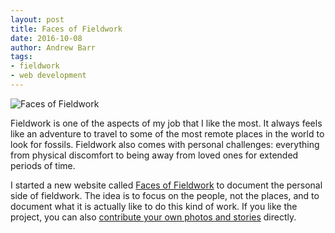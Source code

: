 ```yaml
---
layout: post
title: Faces of Fieldwork
date: 2016-10-08
author: Andrew Barr
tags:
- fieldwork
- web development
---
```


![Faces of Fieldwork](http://i.imgur.com/Cg2eBB3.jpg)

Fieldwork is one of the aspects of my job that I like the most.  It always feels like an adventure to travel to some of the most remote places in the world to look for fossils.  Fieldwork also comes with personal challenges: everything from physical discomfort to being away from loved ones for extended periods of time. 

I started a new website called [Faces of Fieldwork](http://facesoffieldwork.com) to document the personal side of fieldwork. The idea is to focus on the people, not the places, and to document what it is actually like to do this kind of work. If you like the project, you can also [contribute your own photos and stories](facesoffieldwork.com/upload_image.html) directly. 
